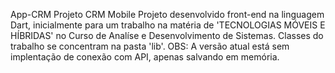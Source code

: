 App-CRM
Projeto CRM Mobile Projeto desenvolvido front-end na linguagem Dart, inicialmente para um trabalho na matéria de 'TECNOLOGIAS MÓVEIS E HÍBRIDAS' no Curso de Analíse e Desenvolvimento de Sistemas. Classes do trabalho se concentram na pasta 'lib'. 
OBS: A versão atual está sem implentação de conexão com API, apenas salvando em memória. 
